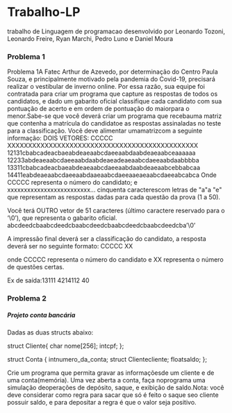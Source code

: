 # Trabalho-LP

trabalho de Linguagem de programacao desenvolvido por Leonardo Tozoni, Leonardo Freire, Ryan Marchi, Pedro Luno e Daniel Moura

### Problema 1


Problema 1A Fatec Arthur de Azevedo, por determinação do Centro Paula Souza, e principalmente motivado pela pandemia do Covid-19, precisará realizar o vestibular de inverno online. Por essa razão, sua equipe foi contratada  para  criar  um  programa  que  capture  as  respostas  de  todos  os  candidatos,  e  dado  um gabarito oficial classifique cada candidato com sua pontuação de acerto e em ordem de pontuação do maiorpara o menor.Sabe-se  que  você deverá  criar  um  programa  que recebauma  matriz  que  contenha  a  matrícula  do candidatoe as respostas assinaladas no teste para a classificação. Você deve alimentar umamatrizcom a seguinte informação:
DOIS  VETORES:
CCCCC XXXXXXXXXXXXXXXXXXXXXXXXXXXXXXXXXXXXXXXXXXXXXX
12131cbabcadeacbaeabdeaeaabcdaeeaabdaabdeaeaabceaaaaaa
12233abdeaeaabcdaeeaabdaabdeaeadeaeaabcdaeeaabdaabbbba
13311cbabcadeacbaeabdeaeaabcdaeeaabdaabdeaeaabcebbabcaa
14411eabdeaeaabcdaeeaabdaaeaabcdaeeaaeaeaabcdaeeabcabca
Onde CCCCC representa o número do candidato; e xxxxxxxxxxxxxxxxxxxxxxxxx... cinquenta caracterescom letras de "a"a  "e" que representam as respostas dadas para cada questão da prova (1 a 50).

Você terá OUTRO vetor de 51 caracteres (último caractere reservado para o ‘\0’), que representa o gabarito oficial.
abcdeedcbaabcdeedcbaabcdeedcbaabcdeedcbaabcdeedcba’\0’

A impressão final deverá ser a classificação do candidato, a resposta deverá ser no seguinte formato:
CCCCC XX

onde CCCCC representa o número do candidato e XX representa o número de questões certas.

Ex de saída:13111 4214112 40

### Problema 2

##### Projeto conta bancária

Dadas as duas structs abaixo:

struct Cliente{
  char nome[256];
  intcpf;
};

struct Conta {
  intnumero_da_conta;
  struct Clientecliente;
  floatsaldo;
};
    
Crie um programa que permita gravar as informaçõesde um cliente e de uma conta(memória). Uma vez aberta a conta, faça noprograma uma simulação deoperações de depósito, saque, e exibição de saldo.Nota: você deve considerar como regra para sacar que só é feito o saque seo cliente possuir saldo, e para depositar a regra é que o valor seja positivo.